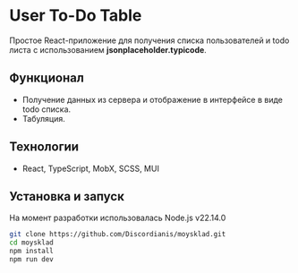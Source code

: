# User To-Do Table

Простое React-приложение для получения списка пользователей и todo листа с использованием **jsonplaceholder.typicode**.

## Функционал
- Получение данных из сервера и отображение в интерфейсе в виде todo списка.
- Табуляция.

##  Технологии
- React, TypeScript, MobX, SCSS, MUI

## Установка и запуск
На момент разработки использовалась Node.js v22.14.0
```sh
git clone https://github.com/Discordianis/moysklad.git
cd moysklad
npm install
npm run dev